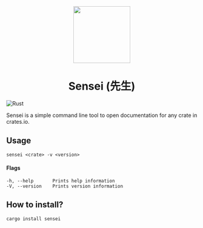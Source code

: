 <div align="center">
  <img src="https://raw.githubusercontent.com/edfloreshz/sensei/main/assets/logo/logo.png" width="150" />

  <h1>Sensei (先生)</h1>
</div>

![Rust](https://github.com/edfloreshz/sensei/workflows/Rust/badge.svg?branch=main)

Sensei is a simple command line tool to open documentation for any crate in crates.io. 

## Usage 

```
sensei <crate> -v <version>
```

#### Flags
```
-h, --help       Prints help information
-V, --version    Prints version information
``` 
## How to install?
```
cargo install sensei
```
